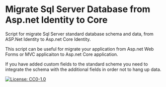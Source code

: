# Migrate Sql Server Database from Asp.net Identity to Core

Script for migrate Sql Server standard database schema and data, from ASP.Net Identity to Asp.net Core Identity.

This script can be useful for migrate your application from Asp.net Web Forms or MVC applicaiton to Asp.net Core application. 

If you have added custom fields to the standard scheme you need to integrate the schema with the additional fields in order not to hang up data.


[![License: CC0-1.0](https://img.shields.io/badge/License-CC0%201.0-lightgrey.svg)](http://creativecommons.org/publicdomain/zero/1.0/)

